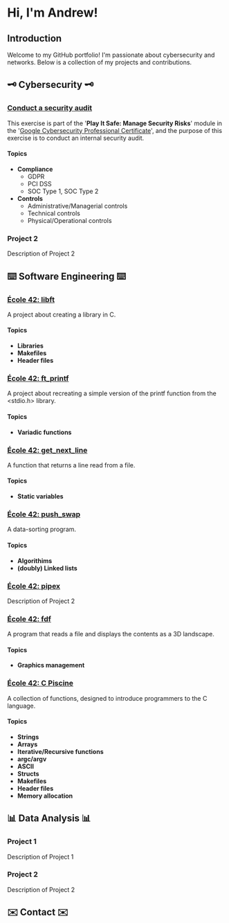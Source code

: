 # <h1>Hi, I'm Andrew!</h1>

## <h2>Introduction</h2>
Welcome to my GitHub portfolio! I'm passionate about cybersecurity and networks. Below is a collection of my projects and contributions.

## <h2>:old_key: Cybersecurity :old_key:</h2>

### <h3><a href="https://github.com/andrewrodgers90/conduct_a_security_audit/tree/main">Conduct a security audit</a></h3>
This exercise is part of the '**Play It Safe: Manage Security Risks**' module in the '<a href="https://www.coursera.org/google-certificates/cybersecurity-certificate?network=g&utm_source=gg&creativeid=693701665321&matchtype=p&adgroupid=165119487572&gclid=Cj0KCQjwqdqvBhCPARIsANrmZhNXAt_8j18BwKrshjpWbrgJpCQfqPhGyrrYAAGAKKxGWwPNNPP4HwYaAoWqEALw_wcB&keyword=google%20cybersecurity%20professional%20certificate&utm_content=B2C&hide_mobile_promo=&utm_campaign=B2C_APAC_Google_FTCOF_Cybersecurity_Google_Professional_Certificate_ArtE_Set_2_Mar_24&campaignid=21105066676&gad_source=1&devicemodel=&adpostion=&utm_medium=sem&device=c&redirected_from_description_page=true">Google Cybersecurity Professional Certificate</a>', and the purpose of this exercise is to conduct an internal security audit. 
#### <h4>Topics</h4>
+ **Compliance**
  + GDPR
  + PCI DSS
  + SOC Type 1, SOC Type 2
+ **Controls**
  + Administrative/Managerial controls
  + Technical controls
  + Physical/Operational controls

### <h3>Project 2</h3>
Description of Project 2

## <h2>:keyboard: Software Engineering :keyboard:</h2>

### <h3><a href="https://github.com/andrewrodgers90/42_libft">École 42: libft</a></h3>
A project about creating a library in C.
#### <h4>Topics</h4>
+ **Libraries**
+ **Makefiles**
+ **Header files**

### <h3><a href="https://github.com/andrewrodgers90/42_ft_printf">École 42: ft_printf</a></h3>
A project about recreating a simple version of the printf function from the <stdio.h> library.
#### <h4>Topics</h4>
+ **Variadic functions**

### <h3><a href="https://github.com/andrewrodgers90/42_get_next_line">École 42: get_next_line</a></h3>
A function that returns a line read from a file.
#### <h4>Topics</h4>
+ **Static variables**

### <h3><a href="https://github.com/andrewrodgers90/42_push_swap">École 42: push_swap</a></h3>
A data-sorting program.
#### <h4>Topics</h4>
+ **Algorithims**
+ **(doubly) Linked lists**

### <h3><a href="https://github.com/andrewrodgers90/42_pipex">École 42: pipex</a></h3>
Description of Project 2

### <h3><a href="https://github.com/andrewrodgers90/42_fdf">École 42: fdf</a></h3>
A program that reads a file and displays the contents as a 3D landscape.
#### <h4>Topics</h4>
+ **Graphics management**

### <h3><a href="https://github.com/andrewrodgers90/andrewrodgers90/blob/main/piscine.md">École 42: C Piscine</a></h3>
A collection of functions, designed to introduce programmers to the C language.
#### <h4>Topics</h4>
+ **Strings**
+ **Arrays**
+ **Iterative/Recursive functions**
+ **argc/argv**
+ **ASCII**
+ **Structs**
+ **Makefiles**
+ **Header files**
+ **Memory allocation**

## <h2>:bar_chart: Data Analysis :bar_chart:</h2>

### <h3>Project 1</h3>
Description of Project 1

### <h3>Project 2</h3>
Description of Project 2

## :envelope: Contact :envelope:
